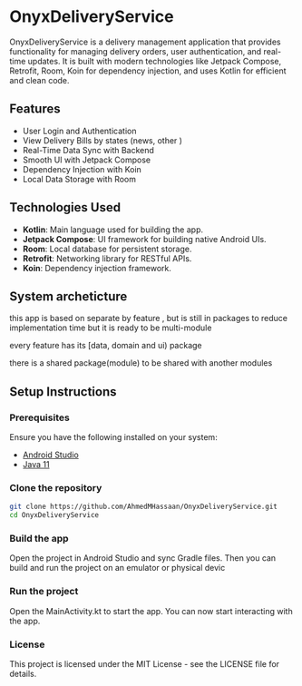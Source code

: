 # OnyxDeliveryService

OnyxDeliveryService is a delivery management application that provides functionality for managing delivery orders, user authentication, and real-time updates. It is built with modern technologies like Jetpack Compose, Retrofit, Room, Koin for dependency injection, and uses Kotlin for efficient and clean code.

## Features

- User Login and Authentication
- View Delivery Bills by states (news, other )
- Real-Time Data Sync with Backend
- Smooth UI with Jetpack Compose
- Dependency Injection with Koin
- Local Data Storage with Room

## Technologies Used

- **Kotlin**: Main language used for building the app.
- **Jetpack Compose**: UI framework for building native Android UIs.
- **Room**: Local database for persistent storage.
- **Retrofit**: Networking library for RESTful APIs.
- **Koin**: Dependency injection framework.


## System archeticture
this app  is based on separate by feature , but is still in packages to reduce implementation time
but it is ready to be multi-module

every feature has its [data, domain and ui) package

there is a shared package(module) to be shared with another modules
## Setup Instructions

### Prerequisites

Ensure you have the following installed on your system:

- [Android Studio](https://developer.android.com/studio)
- [Java 11](https://www.oracle.com/java/technologies/javase-jdk11-downloads.html)

### Clone the repository

```bash
git clone https://github.com/AhmedMHassaan/OnyxDeliveryService.git
cd OnyxDeliveryService

```
### Build the app
Open the project in Android Studio and sync Gradle files. Then you can build and run the project on an emulator or physical devic


### Run the project
Open the MainActivity.kt to start the app.
You can now start interacting with the app.

### License
This project is licensed under the MIT License - see the LICENSE file for details.


